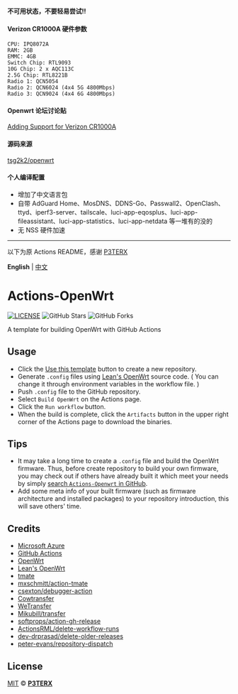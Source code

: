 **不可用状态，不要轻易尝试!!**

#### Verizon CR1000A 硬件参数
```
CPU: IPQ8072A
RAM: 2GB
EMMC: 4GB
Switch Chip: RTL9093
10G Chip: 2 x AQC113C
2.5G Chip: RTL8221B
Radio 1: QCN5054
Radio 2: QCN6024 (4x4 5G 4800Mbps)
Radio 3: QCN9024 (4x4 6G 4800Mbps)
```

#### Openwrt 论坛讨论贴
[Adding Support for Verizon CR1000A](https://forum.openwrt.org/t/adding-support-for-verizon-cr1000a/134605)

#### 源码来源
[tsg2k2/openwrt](https://github.com/tsg2k2/openwrt)

#### 个人编译配置
- 增加了中文语言包
- 自带 AdGuard Home、MosDNS、DDNS-Go、Passwall2、OpenClash、ttyd、iperf3-server、tailscale、luci-app-eqosplus、luci-app-fileassistant、luci-app-statistics、luci-app-netdata 等一堆有的没的
- 无 NSS 硬件加速

---
以下为原 Actions README，感谢 [P3TERX](https://p3terx.com/)

**English** | [中文](https://p3terx.com/archives/build-openwrt-with-github-actions.html)

# Actions-OpenWrt

[![LICENSE](https://img.shields.io/github/license/mashape/apistatus.svg?style=flat-square&label=LICENSE)](https://github.com/P3TERX/Actions-OpenWrt/blob/master/LICENSE)
![GitHub Stars](https://img.shields.io/github/stars/P3TERX/Actions-OpenWrt.svg?style=flat-square&label=Stars&logo=github)
![GitHub Forks](https://img.shields.io/github/forks/P3TERX/Actions-OpenWrt.svg?style=flat-square&label=Forks&logo=github)

A template for building OpenWrt with GitHub Actions

## Usage

- Click the [Use this template](https://github.com/P3TERX/Actions-OpenWrt/generate) button to create a new repository.
- Generate `.config` files using [Lean's OpenWrt](https://github.com/coolsnowwolf/lede) source code. ( You can change it through environment variables in the workflow file. )
- Push `.config` file to the GitHub repository.
- Select `Build OpenWrt` on the Actions page.
- Click the `Run workflow` button.
- When the build is complete, click the `Artifacts` button in the upper right corner of the Actions page to download the binaries.

## Tips

- It may take a long time to create a `.config` file and build the OpenWrt firmware. Thus, before create repository to build your own firmware, you may check out if others have already built it which meet your needs by simply [search `Actions-Openwrt` in GitHub](https://github.com/search?q=Actions-openwrt).
- Add some meta info of your built firmware (such as firmware architecture and installed packages) to your repository introduction, this will save others' time.

## Credits

- [Microsoft Azure](https://azure.microsoft.com)
- [GitHub Actions](https://github.com/features/actions)
- [OpenWrt](https://github.com/openwrt/openwrt)
- [Lean's OpenWrt](https://github.com/coolsnowwolf/lede)
- [tmate](https://github.com/tmate-io/tmate)
- [mxschmitt/action-tmate](https://github.com/mxschmitt/action-tmate)
- [csexton/debugger-action](https://github.com/csexton/debugger-action)
- [Cowtransfer](https://cowtransfer.com)
- [WeTransfer](https://wetransfer.com/)
- [Mikubill/transfer](https://github.com/Mikubill/transfer)
- [softprops/action-gh-release](https://github.com/softprops/action-gh-release)
- [ActionsRML/delete-workflow-runs](https://github.com/ActionsRML/delete-workflow-runs)
- [dev-drprasad/delete-older-releases](https://github.com/dev-drprasad/delete-older-releases)
- [peter-evans/repository-dispatch](https://github.com/peter-evans/repository-dispatch)

## License

[MIT](https://github.com/P3TERX/Actions-OpenWrt/blob/main/LICENSE) © [**P3TERX**](https://p3terx.com)
